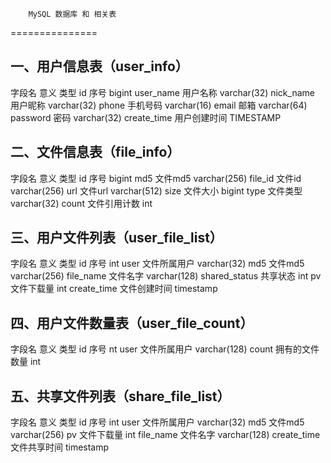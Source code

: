 
    	MySQL 数据库 和 相关表

===============

一、用户信息表（user_info）
------------
字段名		意义		类型
id		序号		bigint
user_name	用户名称		varchar(32)
nick_name	用户昵称		varchar(32)
phone		手机号码		varchar(16)
email		邮箱		varchar(64)
password		密码		varchar(32)
create_time	用户创建时间	TIMESTAMP

二、文件信息表（file_info）
------------

字段名		意义		类型
id		序号		bigint
md5		文件md5		varchar(256)
file_id		文件id		varchar(256)
url		文件url		varchar(512)
size		文件大小		bigint
type		文件类型		varchar(32)
count		文件引用计数	int

三、用户文件列表（user_file_list）
------------

字段名		意义		类型
id		序号		int
user		文件所属用户	varchar(32)
md5		文件md5		varchar(256)
file_name		文件名字		varchar(128)
shared_status	共享状态		int
pv		文件下载量	int
create_time	文件创建时间	timestamp

四、用户文件数量表（user_file_count）
------------

字段名		意义		类型
id		序号		nt
user		文件所属用户	varchar(128)
count		拥有的文件数量	int

五、共享文件列表（share_file_list）
------------

字段名		意义		类型
id		序号		int
user		文件所属用户	varchar(32)
md5		文件md5		varchar(256)
pv		文件下载量	int
file_name		文件名字		varchar(128)
create_time	文件共享时间	timestamp